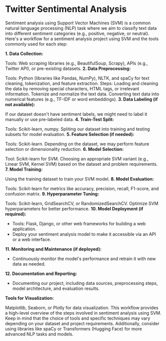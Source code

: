 # Twitter Sentimental Analysis
Sentiment analysis using Support Vector Machines (SVM) is a common natural language processing (NLP) task where we aim to classify text data into different sentiment categories (e.g., positive, negative, or neutral). Here's a workflow for a sentiment analysis project using SVM and the tools commonly used for each step:

**1. Data Collection:**

Tools: Web scraping libraries (e.g., BeautifulSoup, Scrapy), APIs (e.g., Twitter API), or pre-existing datasets.
**2. Data Preprocessing:**

Tools: Python (libraries like Pandas, NumPy), NLTK, and spaCy for text cleaning, tokenization, and feature extraction.
Steps:
Loading and cleaning the data by removing special characters, HTML tags, or irrelevant information.
Tokenize and normalize the text data.
Converting text data into numerical features (e.g., TF-IDF or word embeddings).
**3. Data Labeling (if not available):**

If our dataset doesn't have sentiment labels, we might need to label it manually or use pre-labeled data.
**4. Train-Test Split:**

Tools: Scikit-learn, numpy.
Spliting our dataset into training and testing subsets for model evaluation.
**5. Feature Selection (if needed):**

Tools: Scikit-learn.
Depending on the dataset, we may perform feature selection or dimensionality reduction.
**6. Model Selection:**

Tool: Scikit-learn for SVM.
Choosing an appropriate SVM variant (e.g., Linear SVM, Kernel SVM) based on the dataset and problem requirements.
**7. Model Training:**

Using the training dataset to train your SVM model.
**8. Model Evaluation:**

Tools: Scikit-learn for metrics like accuracy, precision, recall, F1-score, and confusion matrix.
**9. Hyperparameter Tuning:**

Tools: Scikit-learn, GridSearchCV, or RandomizedSearchCV.
Optimize SVM hyperparameters for better performance.
**10. Model Deployment (if required):**
- Tools: Flask, Django, or other web frameworks for building a web application.
- Deploy your sentiment analysis model to make it accessible via an API or a web interface.

**11. Monitoring and Maintenance (if deployed):**
- Continuously monitor the model's performance and retrain it with new data as needed.

**12. Documentation and Reporting:**
- Documenting our project, including data sources, preprocessing steps, model architecture, and evaluation results.

**Tools for Visualization:**

Matplotlib, Seaborn, or Plotly for data visualization.
This workflow provides a high-level overview of the steps involved in sentiment analysis using SVM. Keep in mind that the choice of tools and specific techniques may vary depending on your dataset and project requirements. Additionally, consider using libraries like spaCy or Transformers (Hugging Face) for more advanced NLP tasks and models.
